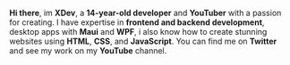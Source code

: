 **Hi there**, im **XDev**, a **14-year-old developer** and **YouTuber** with a passion for creating. I have expertise in **frontend and backend development**, desktop apps with **Maui** and **WPF**, i also know how to create stunning websites using **HTML**, **CSS**, and **JavaScript**. You can find me on **Twitter** and see my work on my **YouTube** channel.
